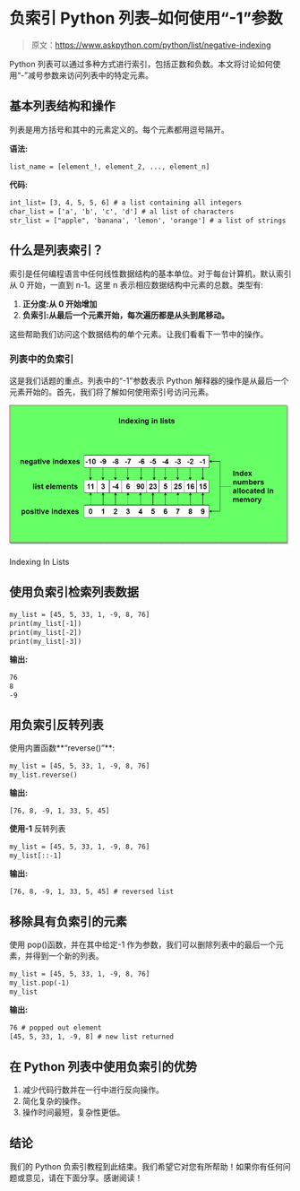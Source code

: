 # 负索引 Python 列表–如何使用“-1”参数

> 原文：<https://www.askpython.com/python/list/negative-indexing>

Python 列表可以通过多种方式进行索引，包括正数和负数。本文将讨论如何使用“-”减号参数来访问列表中的特定元素。

## 基本列表结构和操作

列表是用方括号和其中的元素定义的。每个元素都用逗号隔开。

**语法:**

```
list_name = [element_!, element_2, ..., element_n]

```

**代码:**

```
int_list= [3, 4, 5, 5, 6] # a list containing all integers
char_list = ['a', 'b', 'c', 'd'] # al list of characters
str_list = ["apple", 'banana', 'lemon', 'orange'] # a list of strings

```

## 什么是列表索引？

索引是任何编程语言中任何线性数据结构的基本单位。对于每台计算机，默认索引从 0 开始，一直到 n-1。这里 n 表示相应数据结构中元素的总数。类型有:

1.  **正分度:从 0 开始增加**
2.  **负索引:从最后一个元素开始，每次遍历都是从头到尾移动。**

这些帮助我们访问这个数据结构的单个元素。让我们看看下一节中的操作。

### 列表中的负索引

这是我们话题的重点。列表中的“-1”参数表示 Python 解释器的操作是从最后一个元素开始的。首先，我们将了解如何使用索引号访问元素。

![Indexing In Lists](img/faf865142ff5730d9f3cecefbf474d5b.png)

Indexing In Lists

## ****使用负索引检索列表数据****

```
my_list = [45, 5, 33, 1, -9, 8, 76]
print(my_list[-1]) 
print(my_list[-2])
print(my_list[-3])

```

**输出:**

```
76
8
-9

```

## 用负索引反转列表

使用内置函数**“reverse()”**:

```
my_list = [45, 5, 33, 1, -9, 8, 76]
my_list.reverse()

```

**输出:**

```
[76, 8, -9, 1, 33, 5, 45]

```

**使用-1** 反转列表

```
my_list = [45, 5, 33, 1, -9, 8, 76]
my_list[::-1]

```

**输出:**

```
[76, 8, -9, 1, 33, 5, 45] # reversed list

```

## 移除具有负索引的元素

使用 pop()函数，并在其中给定-1 作为参数，我们可以删除列表中的最后一个元素，并得到一个新的列表。

```
my_list = [45, 5, 33, 1, -9, 8, 76]
my_list.pop(-1)
my_list

```

**输出:**

```
76 # popped out element
[45, 5, 33, 1, -9, 8] # new list returned

```

## 在 Python 列表中使用负索引的优势

1.  减少代码行数并在一行中进行反向操作。
2.  简化复杂的操作。
3.  操作时间最短，复杂性更低。

## 结论

我们的 Python 负索引教程到此结束。我们希望它对您有所帮助！如果你有任何问题或意见，请在下面分享。感谢阅读！